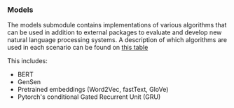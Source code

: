 ### Models
The models submodule contains implementations of various algorithms that can be used in addition to external packages to evaluate and develop new natural language processing systems. A description of which algorithms are used in each scenario can be found on [this table](../../README.md#content)

This includes:
* BERT
* GenSen
* Pretrained embeddings (Word2Vec,
fastText,
GloVe)
* Pytorch's conditional Gated Recurrent Unit (GRU)